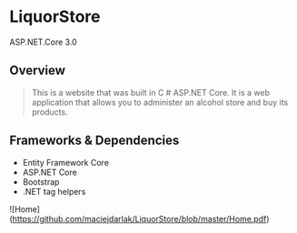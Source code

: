 # LiquorStore

ASP.NET.Core 3.0

## Overview

> This is a website that was built in C # ASP.NET Core.
> It is a web application that allows you to administer an alcohol store and buy its products.



## Frameworks & Dependencies
- Entity Framework Core
- ASP.NET Core
- Bootstrap
- .NET tag helpers



![Home]                 (https://github.com/maciejdarlak/LiquorStore/blob/master/Home.pdf)
